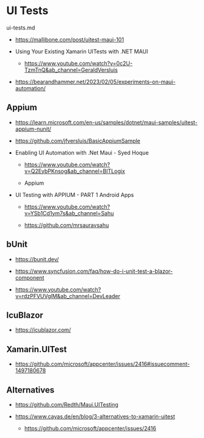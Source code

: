 # UI Tests

ui-tests.md

*   https://mallibone.com/post/uitest-maui-101

*   Using Your Existing Xamarin UITests with .NET MAUI

    *   https://www.youtube.com/watch?v=0c2U-TzmTnQ&ab_channel=GeraldVersluis

*   https://bearandhammer.net/2023/02/05/experiments-on-maui-automation/

    
## Appium 

*   https://learn.microsoft.com/en-us/samples/dotnet/maui-samples/uitest-appium-nunit/

*   https://github.com/jfversluis/BasicAppiumSample

*   Enabling UI Automation with .Net Maui - Syed Hoque

    *   https://www.youtube.com/watch?v=Q2EybPKnsog&ab_channel=BITLogix

    *   Appium

*   UI Testing with APPIUM - PART 1 Android Apps

    *   https://www.youtube.com/watch?v=YSb1Cd1ym7s&ab_channel=Sahu

    *   https://github.com/mrsauravsahu

## bUnit

*   https://bunit.dev/

*   https://www.syncfusion.com/faq/how-do-i-unit-test-a-blazor-component

*   https://www.youtube.com/watch?v=rdzPFVUVglM&ab_channel=DevLeader

## IcuBlazor

*   https://icublazor.com/


## Xamarin.UITest

*   https://github.com/microsoft/appcenter/issues/2416#issuecomment-1497180678

## Alternatives

*   https://github.com/Redth/Maui.UITesting

*   https://www.cayas.de/en/blog/3-alternatives-to-xamarin-uitest

    *   https://github.com/microsoft/appcenter/issues/2416

